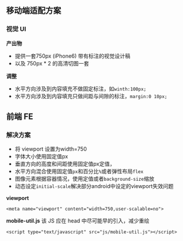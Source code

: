 移动端适配方案
----


### 视觉 UI
**产出物**

* 提供一套750px (iPhone6) 带有标注的视觉设计稿 
* 以及 750px * 2 的高清切图一套

**调整**

* 水平方向涉及到内容填充不做固定标注，如`winth:100px;`
* 水平方向涉及到内容填充只做间距与间隙的标注，`margin:0 10px;`

## 前端 FE

### 解决方案

* 将 viewport 设置为width=750
* 字体大小使用固定值px
* 垂直方向的高度和间距使用固定值px定值，
* 水平方向混合使用固定值`px`和百分比`%`或者弹性布局`flex`
* 图像元素根据容器情况，使用定值或者`background-size`缩放
* 动态设定`initial-scale`解决部分android中设定的viewport失效问题

**viewport**
```
<meta name="viewport" content="width=750,user-scalable=no">
```

**mobile-util.js**
该 JS 应在 head 中尽可能早的引入，减少重绘
```
<script type="text/javascript" src="js/mobile-util.js"></script>
```


